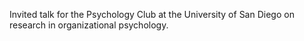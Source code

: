 Invited talk for the Psychology Club at the University of San Diego on research in organizational psychology.